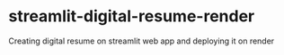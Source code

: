 # streamlit-digital-resume-render
Creating digital resume on streamlit web app and deploying it on render

